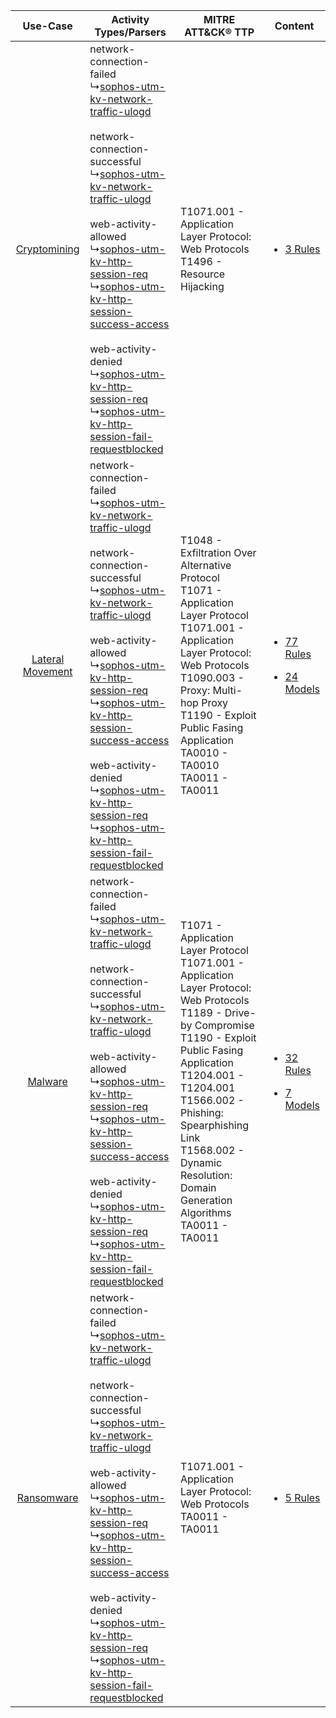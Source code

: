 |    Use-Case    | Activity Types/Parsers    | MITRE ATT&CK® TTP    | Content    |
|:----:| ---- | ---- | ---- |
|     [Cryptomining](../../../UseCases/uc_cryptomining.md)     |  network-connection-failed<br> ↳[sophos-utm-kv-network-traffic-ulogd](Ps/pC_sophosutmkvnetworktrafficulogd.md)<br><br> network-connection-successful<br> ↳[sophos-utm-kv-network-traffic-ulogd](Ps/pC_sophosutmkvnetworktrafficulogd.md)<br><br> web-activity-allowed<br> ↳[sophos-utm-kv-http-session-req](Ps/pC_sophosutmkvhttpsessionreq.md)<br> ↳[sophos-utm-kv-http-session-success-access](Ps/pC_sophosutmkvhttpsessionsuccessaccess.md)<br><br> web-activity-denied<br> ↳[sophos-utm-kv-http-session-req](Ps/pC_sophosutmkvhttpsessionreq.md)<br> ↳[sophos-utm-kv-http-session-fail-requestblocked](Ps/pC_sophosutmkvhttpsessionfailrequestblocked.md)<br> | T1071.001 - Application Layer Protocol: Web Protocols<br>T1496 - Resource Hijacking<br>    | [<ul><li>3 Rules</li></ul>](RM/r_m_sophos_sophos_utm_Cryptomining.md)    |
| [Lateral Movement](../../../UseCases/uc_lateral_movement.md) |  network-connection-failed<br> ↳[sophos-utm-kv-network-traffic-ulogd](Ps/pC_sophosutmkvnetworktrafficulogd.md)<br><br> network-connection-successful<br> ↳[sophos-utm-kv-network-traffic-ulogd](Ps/pC_sophosutmkvnetworktrafficulogd.md)<br><br> web-activity-allowed<br> ↳[sophos-utm-kv-http-session-req](Ps/pC_sophosutmkvhttpsessionreq.md)<br> ↳[sophos-utm-kv-http-session-success-access](Ps/pC_sophosutmkvhttpsessionsuccessaccess.md)<br><br> web-activity-denied<br> ↳[sophos-utm-kv-http-session-req](Ps/pC_sophosutmkvhttpsessionreq.md)<br> ↳[sophos-utm-kv-http-session-fail-requestblocked](Ps/pC_sophosutmkvhttpsessionfailrequestblocked.md)<br> | T1048 - Exfiltration Over Alternative Protocol<br>T1071 - Application Layer Protocol<br>T1071.001 - Application Layer Protocol: Web Protocols<br>T1090.003 - Proxy: Multi-hop Proxy<br>T1190 - Exploit Public Fasing Application<br>TA0010 - TA0010<br>TA0011 - TA0011<br>    | [<ul><li>77 Rules</li></ul><ul><li>24 Models</li></ul>](RM/r_m_sophos_sophos_utm_Lateral_Movement.md) |
|          [Malware](../../../UseCases/uc_malware.md)          |  network-connection-failed<br> ↳[sophos-utm-kv-network-traffic-ulogd](Ps/pC_sophosutmkvnetworktrafficulogd.md)<br><br> network-connection-successful<br> ↳[sophos-utm-kv-network-traffic-ulogd](Ps/pC_sophosutmkvnetworktrafficulogd.md)<br><br> web-activity-allowed<br> ↳[sophos-utm-kv-http-session-req](Ps/pC_sophosutmkvhttpsessionreq.md)<br> ↳[sophos-utm-kv-http-session-success-access](Ps/pC_sophosutmkvhttpsessionsuccessaccess.md)<br><br> web-activity-denied<br> ↳[sophos-utm-kv-http-session-req](Ps/pC_sophosutmkvhttpsessionreq.md)<br> ↳[sophos-utm-kv-http-session-fail-requestblocked](Ps/pC_sophosutmkvhttpsessionfailrequestblocked.md)<br> | T1071 - Application Layer Protocol<br>T1071.001 - Application Layer Protocol: Web Protocols<br>T1189 - Drive-by Compromise<br>T1190 - Exploit Public Fasing Application<br>T1204.001 - T1204.001<br>T1566.002 - Phishing: Spearphishing Link<br>T1568.002 - Dynamic Resolution: Domain Generation Algorithms<br>TA0011 - TA0011<br> | [<ul><li>32 Rules</li></ul><ul><li>7 Models</li></ul>](RM/r_m_sophos_sophos_utm_Malware.md)    |
|       [Ransomware](../../../UseCases/uc_ransomware.md)       |  network-connection-failed<br> ↳[sophos-utm-kv-network-traffic-ulogd](Ps/pC_sophosutmkvnetworktrafficulogd.md)<br><br> network-connection-successful<br> ↳[sophos-utm-kv-network-traffic-ulogd](Ps/pC_sophosutmkvnetworktrafficulogd.md)<br><br> web-activity-allowed<br> ↳[sophos-utm-kv-http-session-req](Ps/pC_sophosutmkvhttpsessionreq.md)<br> ↳[sophos-utm-kv-http-session-success-access](Ps/pC_sophosutmkvhttpsessionsuccessaccess.md)<br><br> web-activity-denied<br> ↳[sophos-utm-kv-http-session-req](Ps/pC_sophosutmkvhttpsessionreq.md)<br> ↳[sophos-utm-kv-http-session-fail-requestblocked](Ps/pC_sophosutmkvhttpsessionfailrequestblocked.md)<br> | T1071.001 - Application Layer Protocol: Web Protocols<br>TA0011 - TA0011<br>    | [<ul><li>5 Rules</li></ul>](RM/r_m_sophos_sophos_utm_Ransomware.md)    |